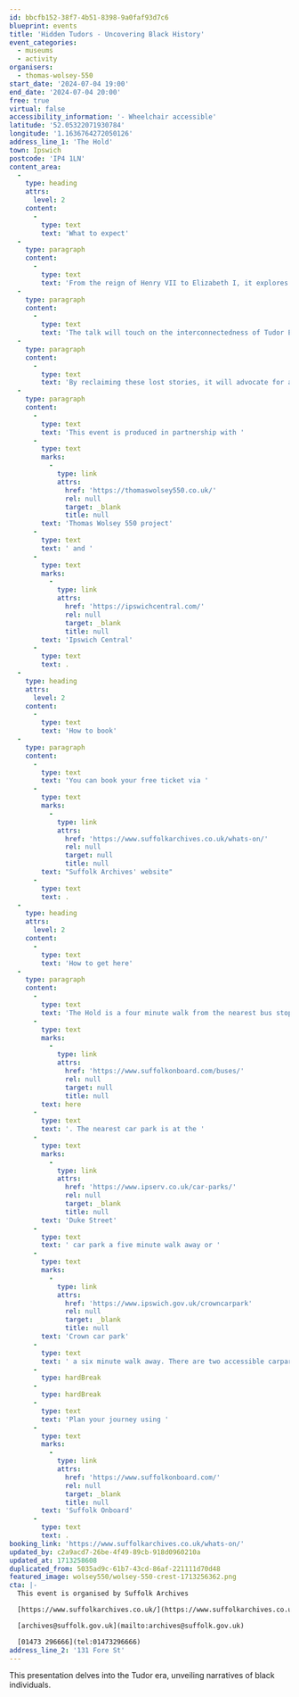 ```yaml
---
id: bbcfb152-38f7-4b51-8398-9a0faf93d7c6
blueprint: events
title: 'Hidden Tudors - Uncovering Black History'
event_categories:
  - museums
  - activity
organisers:
  - thomas-wolsey-550
start_date: '2024-07-04 19:00'
end_date: '2024-07-04 20:00'
free: true
virtual: false
accessibility_information: '- Wheelchair accessible'
latitude: '52.05322071930784'
longitude: '1.1636764272050126'
address_line_1: 'The Hold'
town: Ipswich
postcode: 'IP4 1LN'
content_area:
  -
    type: heading
    attrs:
      level: 2
    content:
      -
        type: text
        text: 'What to expect'
  -
    type: paragraph
    content:
      -
        type: text
        text: 'From the reign of Henry VII to Elizabeth I, it explores their diverse roles, and contributions to Tudor England. Profiles of figures like Mary Fillis and Reasonable Blackman showcase their resilience and cultural significance. '
  -
    type: paragraph
    content:
      -
        type: text
        text: 'The talk will touch on the interconnectedness of Tudor England with African History, global trade and exploration. '
  -
    type: paragraph
    content:
      -
        type: text
        text: 'By reclaiming these lost stories, it will advocate for a more inclusive understanding of history. By acknowledging and celebrating the presence of Black Tudors, the presentation encourages a broader perspective on the complexities of the past and its lasting impact.'
  -
    type: paragraph
    content:
      -
        type: text
        text: 'This event is produced in partnership with '
      -
        type: text
        marks:
          -
            type: link
            attrs:
              href: 'https://thomaswolsey550.co.uk/'
              rel: null
              target: _blank
              title: null
        text: 'Thomas Wolsey 550 project'
      -
        type: text
        text: ' and '
      -
        type: text
        marks:
          -
            type: link
            attrs:
              href: 'https://ipswichcentral.com/'
              rel: null
              target: _blank
              title: null
        text: 'Ipswich Central'
      -
        type: text
        text: .
  -
    type: heading
    attrs:
      level: 2
    content:
      -
        type: text
        text: 'How to book'
  -
    type: paragraph
    content:
      -
        type: text
        text: 'You can book your free ticket via '
      -
        type: text
        marks:
          -
            type: link
            attrs:
              href: 'https://www.suffolkarchives.co.uk/whats-on/'
              rel: null
              target: null
              title: null
        text: "Suffolk Archives' website"
      -
        type: text
        text: .
  -
    type: heading
    attrs:
      level: 2
    content:
      -
        type: text
        text: 'How to get here'
  -
    type: paragraph
    content:
      -
        type: text
        text: 'The Hold is a four minute walk from the nearest bus stop - see the latest bus timetables '
      -
        type: text
        marks:
          -
            type: link
            attrs:
              href: 'https://www.suffolkonboard.com/buses/'
              rel: null
              target: null
              title: null
        text: here
      -
        type: text
        text: '. The nearest car park is at the '
      -
        type: text
        marks:
          -
            type: link
            attrs:
              href: 'https://www.ipserv.co.uk/car-parks/'
              rel: null
              target: _blank
              title: null
        text: 'Duke Street'
      -
        type: text
        text: ' car park a five minute walk away or '
      -
        type: text
        marks:
          -
            type: link
            attrs:
              href: 'https://www.ipswich.gov.uk/crowncarpark'
              rel: null
              target: _blank
              title: null
        text: 'Crown car park'
      -
        type: text
        text: ' a six minute walk away. There are two accessible carpark spaces for blue badge holders in The Hold car park.'
      -
        type: hardBreak
      -
        type: hardBreak
      -
        type: text
        text: 'Plan your journey using '
      -
        type: text
        marks:
          -
            type: link
            attrs:
              href: 'https://www.suffolkonboard.com/'
              rel: null
              target: _blank
              title: null
        text: 'Suffolk Onboard'
      -
        type: text
        text: .
booking_link: 'https://www.suffolkarchives.co.uk/whats-on/'
updated_by: c2a9acd7-26be-4f49-89cb-918d0960210a
updated_at: 1713258608
duplicated_from: 5035ad9c-61b7-43cd-86af-221111d70d48
featured_image: wolsey550/wolsey-550-crest-1713256362.png
cta: |-
  This event is organised by Suffolk Archives

  [https://www.suffolkarchives.co.uk/](https://www.suffolkarchives.co.uk/)

  [archives@suffolk.gov.uk](mailto:archives@suffolk.gov.uk)

  [01473 296666](tel:01473296666)
address_line_2: '131 Fore St'
---
```

This presentation delves into the Tudor era, unveiling narratives of black individuals.